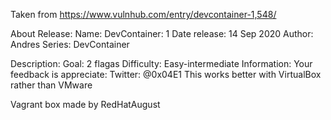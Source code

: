 Taken from https://www.vulnhub.com/entry/devcontainer-1,548/ 

About Release:
    Name: DevContainer: 1
    Date release: 14 Sep 2020
    Author: Andres
    Series: DevContainer

Description:
    Goal: 2 flagas
    Difficulty: Easy-intermediate
    Information: Your feedback is appreciate:
    Twitter: @0x04E1
    This works better with VirtualBox rather than VMware 

Vagrant box made by RedHatAugust
